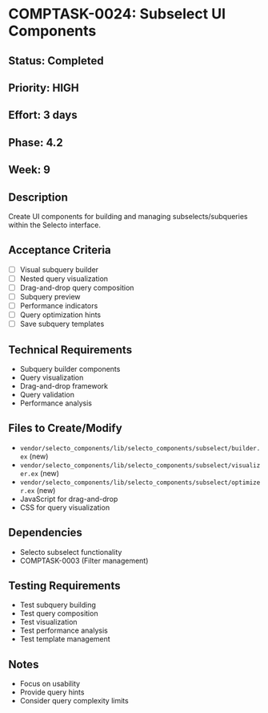 # COMPTASK-0024: Subselect UI Components

## Status: Completed
## Priority: HIGH
## Effort: 3 days
## Phase: 4.2
## Week: 9

## Description
Create UI components for building and managing subselects/subqueries within the Selecto interface.

## Acceptance Criteria
- [ ] Visual subquery builder
- [ ] Nested query visualization
- [ ] Drag-and-drop query composition
- [ ] Subquery preview
- [ ] Performance indicators
- [ ] Query optimization hints
- [ ] Save subquery templates

## Technical Requirements
- Subquery builder components
- Query visualization
- Drag-and-drop framework
- Query validation
- Performance analysis

## Files to Create/Modify
- `vendor/selecto_components/lib/selecto_components/subselect/builder.ex` (new)
- `vendor/selecto_components/lib/selecto_components/subselect/visualizer.ex` (new)
- `vendor/selecto_components/lib/selecto_components/subselect/optimizer.ex` (new)
- JavaScript for drag-and-drop
- CSS for query visualization

## Dependencies
- Selecto subselect functionality
- COMPTASK-0003 (Filter management)

## Testing Requirements
- Test subquery building
- Test query composition
- Test visualization
- Test performance analysis
- Test template management

## Notes
- Focus on usability
- Provide query hints
- Consider query complexity limits